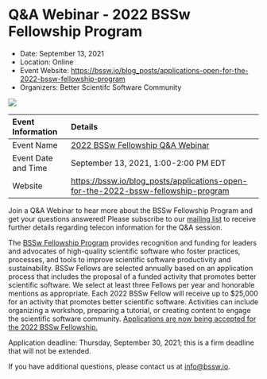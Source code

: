# Q&A Webinar - 2022 BSSw Fellowship Program

- Date: September 13, 2021 
- Location: Online
- Event Website: https://bssw.io/blog_posts/applications-open-for-the-2022-bssw-fellowship-program
- Organizers: Better Scientifc Software Community

<img src="https://raw.githubusercontent.com/betterscientificsoftware/bssw.io/master/images/Blog_2108_FellowsAppOpen.png">

Event Information | Details
:--- | :---			   
Event Name | [2022 BSSw Fellowship Q&A Webinar](https://bssw.io/blog_posts/applications-open-for-the-2022-bssw-fellowship-program)
Event Date and Time | September 13, 2021, 1:00-2:00 PM EDT
Website | https://bssw.io/blog_posts/applications-open-for-the-2022-bssw-fellowship-program

Join a Q&A Webinar to hear more about the BSSw Fellowship Program and get your questions answered! Please subscribe to our [mailing list](https://bssw.io/pages/receive-our-email-digest) to receive further details regarding telecon information for the Q&A session.

The [BSSw Fellowship Program](https://bssw.io/fellowship) provides recognition and funding for leaders and advocates of high-quality scientific software who foster practices, processes, and tools to improve scientific software productivity and sustainability. BSSw Fellows are selected annually based on an application process that includes the proposal of a funded activity that promotes better scientific software. We select at least three Fellows per year and honorable mentions as appropriate. Each 2022 BSSw Fellow will receive up to $25,000 for an activity that promotes better scientific software. Activities can include organizing a workshop, preparing a tutorial, or creating content to engage the scientific software community. [Applications are now being accepted for the 2022 BSSw Fellowship.](https://bssw.io/pages/apply-for-the-bssw-fellowship-program) 
  
Application deadline: Thursday, September 30, 2021; this is a firm deadline that will not be extended.

If you have additional questions, please contact us at info@bssw.io.

<!---
Publish: yes
Pinned: no
Topics: funding sources and programs, projects and organizations
RSS update: 2021-08-27
--->
